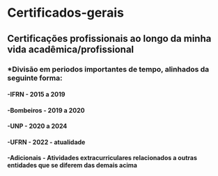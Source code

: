 # Certificados-gerais

## Certificações profissionais ao longo da minha vida acadêmica/profissional


### *Divisão em periodos importantes de tempo, alinhados da seguinte forma:
#### -IFRN - 2015 a 2019
#### -Bombeiros - 2019 a 2020
#### -UNP - 2020 a 2024
#### -UFRN - 2022 - atualidade
#### -Adicionais - Atividades extracurriculares relacionados a outras entidades que se diferem das demais acima
